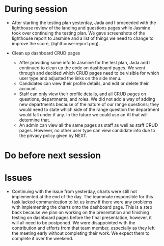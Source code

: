 # During session
- After starting the testing plan yesterday, Jada and I proceeded with the lighthouse review of the landing and questions pages while Jasmine took over continuing the testing plan. We gave screenshots of the lighthouse report to Jasmine and a list of things we need to change to improve the score, (lighthouse-report.png).

- Clean up dashboard CRUD pages
    * After providing some info to Jasmine for the test plan, Jada and I continued to clean up the code on dashboard pages. We went through and decided which CRUD pages need to be visible for which user type and adjusted the links on the side menu. 
    * Candidates can view their profile details, and edit or delete their account.
    * Staff can only view their profile details, and all CRUD pages on questions, departments, and roles. We did not add a way of adding new departments because of the nature of our range questions; they would need to state which side of the range question the department would fall under if any. In the future we could use an AI that will determine that. 
    * An admin can view all the same pages as staff as well as staff CRUD pages. However, no other user type can view candidate info due to the privacy policy given by NEXT.

# Do before next session

# Issues
- Continuing with the issue from yesterday, charts were still not implemented at the end of the day. The teammate responsible for this task lacked communication to let us know if there were any problems with implementing the charts onto the dashboard page. This is a step back because we plan on working on the presentation and finishing testing on dashboard pages before the final presentation, however, it will all need to be postponed. We were disappointed with the contribution and efforts from that team member, especially as they left the meeting early without completing their work. We expect them to complete it over the weekend.